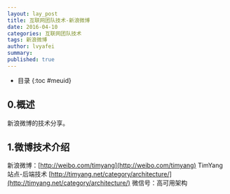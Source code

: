 ```yaml
---
layout: lay_post
title: 互联网团队技术-新浪微博
date: 2016-04-10
categories: 互联网团队技术
tags: 新浪微博
author: lvyafei
summary:
published: true
---
```


* 目录
{:toc #meuid}

## 0.概述

新浪微博的技术分享。
<!-- more -->

## 1.微博技术介绍

新浪微博：[http://weibo.com/timyang](http://weibo.com/timyang)
TimYang站点-后端技术 [http://timyang.net/category/architecture/](http://timyang.net/category/architecture/)
微信号：高可用架构


